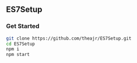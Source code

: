 ## ES7Setup

### Get Started

```sh
git clone https://github.com/theajr/ES7Setup.git
cd ES7Setup
npm i
npm start
```
